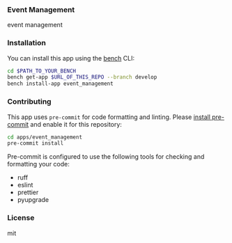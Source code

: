 ### Event Management

event management

### Installation

You can install this app using the [bench](https://github.com/frappe/bench) CLI:

```bash
cd $PATH_TO_YOUR_BENCH
bench get-app $URL_OF_THIS_REPO --branch develop
bench install-app event_management
```

### Contributing

This app uses `pre-commit` for code formatting and linting. Please [install pre-commit](https://pre-commit.com/#installation) and enable it for this repository:

```bash
cd apps/event_management
pre-commit install
```

Pre-commit is configured to use the following tools for checking and formatting your code:

- ruff
- eslint
- prettier
- pyupgrade

### License

mit
